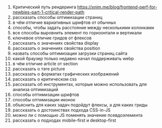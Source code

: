 1) Критический путь рендеринга https://xnim.me/blog/frontend-perf-for-newbies-part-1-critical-render-path
2) рассказать способы оптимизации страниц
3) в чём отличие вариативных шрифтов от обычных
4) способы, чтобы задать расстояние между несколькими колонками
5) все способы выровнить элемент по горизонтали и вертикали
6) ключевое отличие гридов от флексов
7) рассказать о значениях свойства display
8) рассказать о значениях свойства position
9) назвать способы оптимизации загрузки страниц сайта
10) какой браузер только недавно начал поддерживать webp
11) в чём отличие article от section
12) рассказать о тэге picture
13) рассказать о форматах графических изображений
14) рассказать о критическом css
15) рассказать об инструментах, которые можно использовать для анализа оптимизаций
16) способы оптимизации шрифтов
17) способы оптимизации иконок
18) объяснить для каких задач подойдут флексы, а для каких гриды
19) рассказать о достоинствах подхода CSS-in-JS
20) можно ли с помощью JS поменять значение псевдоэлемента
21) рассказать о подходах mobile-first и desktop-first
